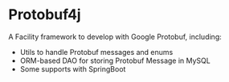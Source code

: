 # Protobuf4j

A Facility framework to develop with Google Protobuf, including:

* Utils to handle Protobuf messages and enums
* ORM-based DAO for storing Protobuf Message in MySQL
* Some supports with SpringBoot

